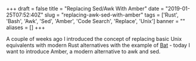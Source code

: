 +++
draft = false
title = "Replacing Sed/Awk With Amber"
date = "2019-01-25T07:52:40Z"
slug = "replacing-awk-sed-with-amber"
tags = ['Rust', 'Bash', 'Awk', 'Sed', 'Amber', 'Code Search', 'Replace', 'Unix']
banner = ""
aliases = []
+++

A couple of weeks ago I introduced the concept of replacing basic Unix equivalents with modern Rust alternatives with the example of [Bat](/post/rust-alternatives-to-command-line-utilites-bat-cat/) - today I want to introduce Amber, a modern alternative to awk and sed.

<!--more -->

